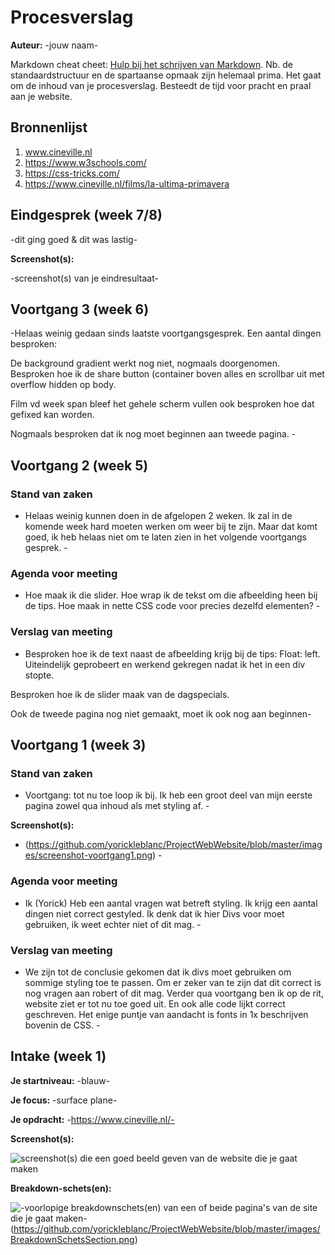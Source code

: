 # Procesverslag
**Auteur:** -jouw naam-

Markdown cheat cheet: [Hulp bij het schrijven van Markdown](https://github.com/adam-p/markdown-here/wiki/Markdown-Cheatsheet). Nb. de standaardstructuur en de spartaanse opmaak zijn helemaal prima. Het gaat om de inhoud van je procesverslag. Besteedt de tijd voor pracht en praal aan je website.



## Bronnenlijst
1. www.cineville.nl 
2. https://www.w3schools.com/
3. https://css-tricks.com/
4. https://www.cineville.nl/films/la-ultima-primavera



## Eindgesprek (week 7/8)

-dit ging goed & dit was lastig-

**Screenshot(s):**

-screenshot(s) van je eindresultaat-



## Voortgang 3 (week 6)

-Helaas weinig gedaan sinds laatste voortgangsgesprek. Een aantal dingen besproken: 

De background gradient werkt nog niet, nogmaals doorgenomen. 
Besproken hoe ik de share button (container boven alles en scrollbar uit met overflow hidden op body. 

Film vd week span bleef het gehele scherm vullen ook besproken hoe dat gefixed kan worden.

Nogmaals besproken dat ik nog moet beginnen aan tweede pagina. -



## Voortgang 2 (week 5)

### Stand van zaken

- Helaas weinig kunnen doen in de afgelopen 2 weken. Ik zal in de komende week hard moeten werken om weer bij te zijn. Maar dat komt goed, ik heb helaas niet om te laten zien in het volgende voortgangs gesprek. -

### Agenda voor meeting
- Hoe maak ik die slider. Hoe wrap ik de tekst om die afbeelding heen bij de tips. Hoe maak in nette CSS code voor precies dezelfd elementen? -

### Verslag van meeting

- Besproken hoe ik de text naast de afbeelding krijg bij de tips: Float: left. Uiteindelijk geprobeert en werkend gekregen nadat ik het in een div stopte. 

Besproken hoe ik de slider maak van de dagspecials.

Ook de tweede pagina nog niet gemaakt, moet ik ook nog aan beginnen-

## Voortgang 1 (week 3)

### Stand van zaken

- Voortgang: tot nu toe loop ik bij. Ik heb een groot deel van mijn eerste pagina zowel qua inhoud als met styling af. -

**Screenshot(s):**

- (https://github.com/yorickleblanc/ProjectWebWebsite/blob/master/images/screenshot-voortgang1.png) -

### Agenda voor meeting

- Ik (Yorick) Heb een aantal vragen wat betreft styling. Ik krijg een aantal dingen niet correct gestyled. Ik denk dat ik hier Divs voor moet gebruiken, ik weet echter niet of dit mag. -

### Verslag van meeting

- We zijn tot de conclusie gekomen dat ik divs moet gebruiken om sommige styling toe te passen. Om er zeker van te zijn dat dit correct is nog vragen aan robert of dit mag. 
Verder qua voortgang ben ik op de rit, website ziet er tot nu toe goed uit. En ook alle code lijkt correct geschreven. Het enige puntje van aandacht is fonts in 1x beschrijven bovenin de CSS. -



## Intake (week 1)

**Je startniveau:** -blauw-

**Je focus:** -surface plane-

**Je opdracht:** -https://www.cineville.nl/-

**Screenshot(s):**

![screenshot(s) die een goed beeld geven van de website die je gaat maken](https://github.com/yorickleblanc/ProjectWebWebsite/blob/master/images/www.cineville.nl_.png)

**Breakdown-schets(en):**

![-voorlopige breakdownschets(en) van een of beide pagina's van de site die je gaat maken-](https://github.com/yorickleblanc/ProjectWebWebsite/blob/master/images/BreakdownSchetsAll.png)(https://github.com/yorickleblanc/ProjectWebWebsite/blob/master/images/BreakdownSchetsSection.png)
